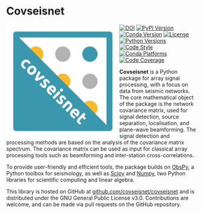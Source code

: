 # Covseisnet

<img src="docs/source/_static/logo_covseisnet_normal.svg" alt="Covseisnet Logo Normal" width="300" align="left">

[![DOI](https://zenodo.org/badge/263984678.svg)](https://zenodo.org/doi/10.5281/zenodo.10990031) [![PyPI Version](https://img.shields.io/pypi/v/covseisnet.svg)](https://pypi.org/project/covseisnet/) [![Conda Version](https://img.shields.io/conda/v/conda-forge/covseisnet)](https://anaconda.org/conda-forge/covseisnet) [![License](https://img.shields.io/conda/l/conda-forge/covseisnet)](https://www.gnu.org/licenses/lgpl.html) [![Python Versions](https://img.shields.io/pypi/pyversions/covseisnet)](https://pypi.org/project/covseisnet/) [![Code Style](https://img.shields.io/badge/code%20style-black-000000.svg)](https://github.com/psf/black) [![Conda Platforms](https://img.shields.io/conda/pn/conda-forge/covseisnet)](https://anaconda.org/conda-forge/covseisnet) [![Code Coverage](https://codecov.io/gh/covseisnet/covseisnet/branch/develop/graph/badge.svg?token=N462A7PPRF)](https://codecov.io/gh/covseisnet/covseisnet)

**Covseisnet** is a Python package for array signal processing, with a focus on data from seismic networks. The core mathematical object of the package is the network covariance matrix, used for signal detection, source separation, localisation, and plane-wave beamforming. The signal detection and processing methods are based on the analysis of the covariance matrix spectrum. The covariance matrix can be used as input for classical array processing tools such as beamforming and inter-station cross-correlations.

To provide user-friendly and efficient tools, the package builds on [ObsPy](https://github.com/obspy/obspy/wiki/), a Python toolbox for seismology, as well as [Scipy](https://www.scipy.org) and [Numpy](https://numpy.org), two Python libraries for scientific computing and linear algebra.

This library is hosted on GitHub at
[github.com/covseisnet/covseisnet](https://github.com/covseisnet/covseisnet) and is distributed under the GNU
General Public License v3.0. Contributions are welcome, and can be made via
pull requests on the GitHub repository.



